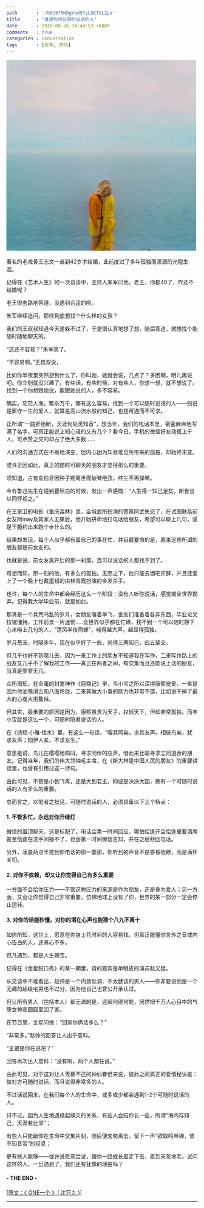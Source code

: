 ```yaml
---
path       : '/b8267MNDgrwd9TyLGETVLZpu'
title      : "谁是你可以随时说话的人"
date       : 2016-08-26 14:44:53 +0800
comments   : true
categories : conversation
tags       : [思考, 共鸣]
---
```


<img src="/images/2016/2016-08-26-144453.jpeg" width="500" />

著名的老戏骨王志文一直到42岁才结婚，此前度过了多年孤独而潇洒的光棍生涯。

<!--more-->

记得在《艺术人生》的一次访谈中，主持人朱军问他，老王，你都40了，咋还不结婚呢？

老王很套路地答道，没遇到合适的呗。

朱军继续追问，那你到底想找个什么样的女孩？

我们的王叔叔知道今天是躲不过了，于是很认真地想了想，随后答道，就想找个能随时随地聊天的。

“这还不容易？”朱军笑了。

“不容易啊。”王叔叔说，

比如你半夜里突然想到什么了，你叫她，她就会说，几点了？多困啊，明儿再说吧。你立刻就没兴趣了。有些话，有些时候，对有些人，你想一想，就不想说了。找到一个你想跟她说，能跟她说的人，多不容易。

确实，茫茫人海，繁杂万千，哪有这么容易，找到一个可以随时说话的人——别说是厮守一生的爱人，就算是高山流水般的知己，也是可遇而不可求。

正所谓“一曲肝肠断，天涯何处觅知音”，想当年，我们的电话本里，密密麻麻地写满了名字，可真正能说上知心话的又有几个？看今日，手机的微信好友动辄上千人，可点赞之交的却占了绝大多数......

人们的沟通方式在不断地演变，但内心因为知音难觅所带来的孤独，却始终未变。

或许正因如此，真正的随时可聊天的朋友才显得那么的重要。

须知道，古有俞伯牙因钟子期离世而破琴绝弦，终生不再弹琴。

今有鲁迅先生在碰到瞿秋白的时候，发出一声感慨：“人生得一知己足矣，斯世当以同怀视之。”



在王家卫的电影《重庆森林》里，金城武所扮演的警察阿武失恋了，在试图联系前女友阿may及其家人无果后，他开始拼命地打电话给朋友，希望可以聊上几句，或是干脆约出来跑个步什么的。

结果却发现，每个人似乎都有着自己的事在忙，并且最要命的是，原来这些所谓的朋友都是前女友的。

也就是说，前女友离开后的那一刹那，连可以说话的人都找不到了。

可想而知，那一刻的他，有多么的孤独。无奈之下，他只能去酒吧买醉，并且还爱上了一个晚上也戴墨镜的由林青霞扮演的金发杀手。

也许，每个人的生命中都会经历这么一个阶段：没有人听你说话，感觉被全世界抛弃。记得我大学毕业前，就是如此。

那真是一个兵荒马乱的岁月，女朋友嚷着单飞，舍友们准备着各奔东西，毕业论文拉锯僵持，工作前景一片迷惘.....全世界似乎都在忙碌，找不到一个可以随时静下心来唠上几句的人，“清风半夜鸣蝉”，喊得越大声，越显得孤独。

岁月葱茏，时隔多年，现在似乎好了一些，尚得三两知己，四五挚交。

但几乎也好不到哪儿去，因为一来工作上的朋友不知道我在写作，二来写作路上的战友又几乎不了解我的工作——真正在两者之间，有交集而且还能说上话的朋友，当真是寥寥无几。



众所周知，在金庸的封笔神作《鹿鼎记》里，韦小宝之所以深得康熙宠爱，一来是因为他油嘴滑舌和八面玲珑，二来其做大小事的能力也非常不错，比如说干掉了最大的心腹大患鳌拜。

但其实，最重要的原因是因为，康熙虽贵为天子，权倾天下，但却非常孤独。而韦小宝就是这么一个，可随时陪君说话的人。

在《诗经·小雅·伐木》里，有这么一句话，“嘤其鸣矣，求其友声。相彼鸟矣，犹求友声；矧伊人矣，不求友生。”

意思是说，鸟儿在嘤嘤地鸣叫，寻求同伴的应声，借此来比喻寻求志同道合的朋友。记得当年，我们的伟大领袖毛主席，在《斯大林是中国人民的朋友》的重要讲话里，也曾有引用过这一诗句。

由此可见，不管是小到飞禽，还是大到君主，抑或是泱泱大国，拥有一个可随时说话的人有多么的重要。

总而言之，以笔者之拙见，可随时说话的人，必须具备以下三个特点：

#### 1. 不管多忙，永远对你开绿灯

微信的置顶聊天，这是标配了。电话会第一时间回应，哪怕恰逢开会恰逢重要酒席甚至恰逢在洗手间接不了，也会第一时间微信告知，并在之后秒回电话。

另外，凌晨两点半接到你电话的那一霎那，你听到的声音不是昏昏欲睡，而是满怀关切。

#### 2. 对你不依赖，却又让你觉得自己有多么重要

一方面不会给你压力——不管这种压力的来源是作为朋友，还是身为爱人；另一方面，又会让你觉得自己非常重要，仿佛地球上没有了你，世界的某一部分一定会停止运转。

#### 3. 对你的话能秒懂，对你的潜在心声也能猜个八九不离十

如你所知，这世上，愿意在你身上花时间的人容易找，但真正能懂你言外之音或内心告白的人，还真心不多。

但凡遇到，都是人生瑰宝。



记得在《金星脱口秀》的某一期里，请的嘉宾是单眼皮的演员赵又廷。

从交谈中不难看出，赵帅是一个内敛低调、不太健谈的男人——你非要说他是一个无趣的超级宅男也不过分，因为他自己也曾公开承认过。

但让所有男人（包括本人）都无语的是，这厮何德何能，居然把千万人心目中的气质女神高圆圆娶回了家。

在节目里，金星问他：“回家你俩话多么？”

“非常多。”赵帅的回答让人出乎意料。

“主要是你在说吧？”

回答再次出人意料：“没有啊，两个人都狂说。”

由此可见，对于这对让人羡慕不己的神仙眷侣来说，彼此之间真正的爱情秘诀是：做对方可随时说话，而且说得非常多的人。

不过话说回来，在我们每个人的生命中，或多或少都会遇到1-2个可随时说话的人。

只不过，因为人生境遇缘起缘灭的关系，有些人会陪你长一些，所谓“海内存知己，天涯若比邻”；

有些人只能跟你在生命中交集片刻，随后便匆匆离去，留下一声“欲取鸣琴弹，恨不知音赏”的叹息；

更有些人能够——或许说愿意尝试，跟你一路成长着走下去，直到天荒地老。试问这样的人，一旦遇到了，我们还有犹豫的理由吗？

#### - THE END -

[<a target="_blank" href="http://mp.weixin.qq.com/s?__biz=MzAxNTA3MDUwNA==&mid=2651594518&idx=4&sn=e22edc10d8efaa4ff90465ccd2c55d73&scene=1&srcid=0825PJWfouv34YMhRaRu9zqs#rd">原文：《 ONE一个 》( 沈万九 )</a>]

***
